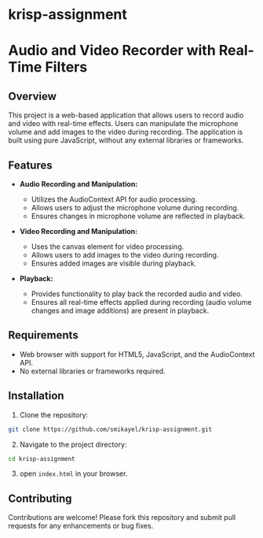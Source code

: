 # krisp-assignment

# Audio and Video Recorder with Real-Time Filters

## Overview

This project is a web-based application that allows users to record audio and video with real-time effects. Users can manipulate the microphone volume and add images to the video during recording. The application is built using pure JavaScript, without any external libraries or frameworks.

## Features

- **Audio Recording and Manipulation:**
  - Utilizes the AudioContext API for audio processing.
  - Allows users to adjust the microphone volume during recording.
  - Ensures changes in microphone volume are reflected in playback.

- **Video Recording and Manipulation:**
  - Uses the canvas element for video processing.
  - Allows users to add images to the video during recording.
  - Ensures added images are visible during playback.

- **Playback:**
  - Provides functionality to play back the recorded audio and video.
  - Ensures all real-time effects applied during recording (audio volume changes and image additions) are present in playback.

## Requirements

- Web browser with support for HTML5, JavaScript, and the AudioContext API.
- No external libraries or frameworks required.

## Installation

1. Clone the repository:
```bash
git clone https://github.com/smikayel/krisp-assignment.git
```
2. Navigate to the project directory:
```bash
cd krisp-assignment
```
3. open `index.html` in your browser.

## Contributing
Contributions are welcome! Please fork this repository and submit pull requests for any enhancements or bug fixes.
